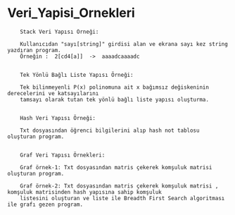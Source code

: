 # Veri_Yapisi_Ornekleri
		Stack Veri Yapısı Örneği:
		
		Kullanıcıdan "sayı[string]" girdisi alan ve ekrana sayı kez string yazdıran program. 
		Örneğin :  2[cd4[a]]  ->  aaaadcaaaadc


		Tek Yönlü Bağlı Liste Yapısı Örneği:
		
		Tek bilinmeyenli P(x) polinomuna ait x bağımsız değiskeninin derecelerini ve katsayılarını
		tamsayı	olarak tutan tek yönlü bağlı liste yapısı oluşturma.


		Hash Veri Yapısı Örneği:
		
		Txt dosyasından öğrenci bilgilerini alıp hash not tablosu oluşturan program.
		
		
		Graf Veri Yapısı Örnekleri:
		
		Graf örnek-1: Txt dosyasından matris çekerek komşuluk matrisi oluşturan program.
		
		Graf örnek-2: Txt dosyasından matris çekerek komşuluk matrisi , komşuluk matrisinden hash yapısına sahip komşuluk 
		listesini oluşturan ve liste ile Breadth First Search algoritması ile grafı gezen program.
	

